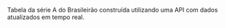 Tabela da série A do Brasileirão construída utilizando uma API com dados atualizados em tempo real. 
